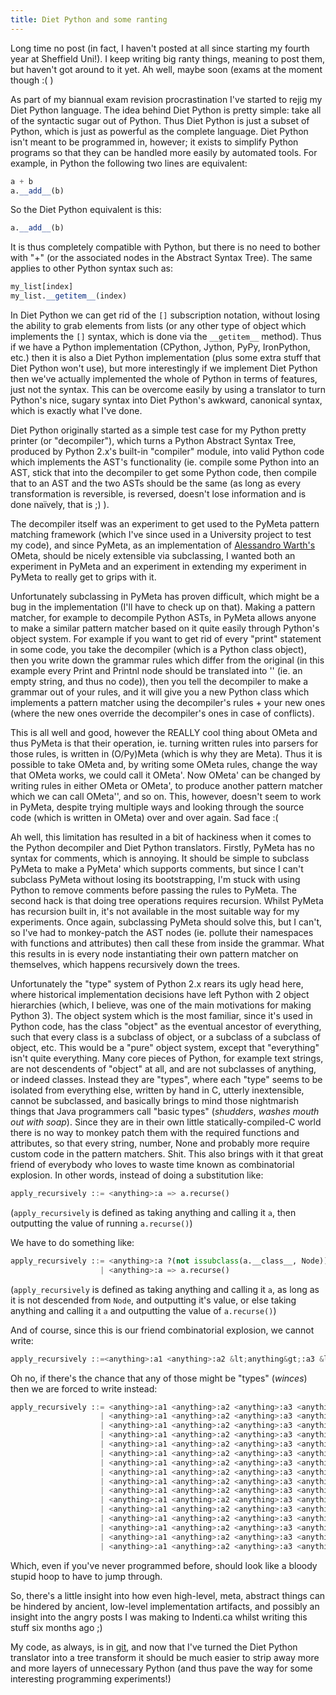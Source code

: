 ```yaml
---
title: Diet Python and some ranting
---
```

Long time no post (in fact, I haven't posted at all since starting my fourth year at Sheffield Uni!). I keep writing big ranty things, meaning to post them, but haven't got around to it yet. Ah well, maybe soon (exams at the moment though :( )

As part of my biannual exam revision procrastination I've started to rejig my Diet Python language. The idea behind Diet Python is pretty simple: take all of the syntactic sugar out of Python. Thus Diet Python is just a subset of Python, which is just as powerful as the complete language. Diet Python isn't meant to be programmed in, however; it exists to simplify Python programs so that they can be handled more easily by automated tools. For example, in Python the following two lines are equivalent:

``` python
a + b
a.__add__(b)
```

So the Diet Python equivalent is this:

```python
a.__add__(b)
```

It is thus completely compatible with Python, but there is no need to bother with "+" (or the associated nodes in the Abstract Syntax Tree). The same applies to other Python syntax such as:

``` python
my_list[index]
my_list.__getitem__(index)
```

In Diet Python we can get rid of the `[]` subscription notation, without losing the ability to grab elements from lists (or any other type of object which implements the `[]` syntax, which is done via the `__getitem__` method). Thus if we have a Python implementation (CPython, Jython, PyPy, IronPython, etc.) then it is also a Diet Python implementation (plus some extra stuff that Diet Python won't use), but more interestingly if we implement Diet Python then we've actually implemented the whole of Python in terms of features, just not the syntax. This can be overcome easily by using a translator to turn Python's nice, sugary syntax into Diet Python's awkward, canonical syntax, which is exactly what I've done.

Diet Python originally started as a simple test case for my Python pretty printer (or "decompiler"), which turns a Python Abstract Syntax Tree, produced by Python 2.x's built-in "compiler" module, into valid Python code which implements the AST's functionality (ie. compile some Python into an AST, stick that into the decompiler to get some Python code, then compile that to an AST and the two ASTs should be the same (as long as every transformation is reversible, is reversed, doesn't lose information and is done naïvely, that is ;) ).

The decompiler itself was an experiment to get used to the PyMeta pattern matching framework (which I've since used in a University project to test my code), and since PyMeta, as an implementation of <a href="http://www.tinlizzie.org/~awarth/">Alessandro Warth's</a> OMeta, should be nicely extensible via subclassing, I wanted both an experiment in PyMeta and an experiment in extending my experiment in PyMeta to really get to grips with it.

Unfortunately subclassing in PyMeta has proven difficult, which might be a bug in the implementation (I'll have to check up on that). Making a pattern matcher, for example to decompile Python ASTs, in PyMeta allows anyone to make a similar pattern matcher based on it quite easily through Python's object system. For example if you want to get rid of every "print" statement in some code, you take the decompiler (which is a Python class object), then you write down the grammar rules which differ from the original (in this example every Print and Printnl node should be translated into '' (ie. an empty string, and thus no code)), then you tell the decompiler to make a grammar out of your rules, and it will give you a new Python class which implements a pattern matcher using the decompiler's rules + your new ones (where the new ones override the decompiler's ones in case of conflicts).

This is all well and good, however the REALLY cool thing about OMeta and thus PyMeta is that their operation, ie. turning written rules into parsers for those rules, is written in (O/Py)Meta (which is why they are Meta). Thus it is possible to take OMeta and, by writing some OMeta rules, change the way that OMeta works, we could call it OMeta'. Now OMeta' can be changed by writing rules in either OMeta or OMeta', to produce another pattern matcher which we can call OMeta'', and so on. This, however, doesn't seem to work in PyMeta, despite trying multiple ways and looking through the source code (which is written in OMeta) over and over again. Sad face :(

Ah well, this limitation has resulted in a bit of hackiness when it comes to the Python decompiler and Diet Python translators. Firstly, PyMeta has no syntax for comments, which is annoying. It should be simple to subclass PyMeta to make a PyMeta' which supports comments, but since I can't subclass PyMeta without losing its bootstrapping, I'm stuck with using Python to remove comments before passing the rules to PyMeta. The second hack is that doing tree operations requires recursion. Whilst PyMeta has recursion built in, it's not available in the most suitable way for my experiments. Once again, subclassing PyMeta should solve this, but I can't, so I've had to monkey-patch the AST nodes (ie. pollute their namespaces with functions and attributes) then call these from inside the grammar. What this results in is every node instantiating their own pattern matcher on themselves, which happens recursively down the trees.

Unfortunately the "type" system of Python 2.x rears its ugly head here, where historical implementation decisions have left Python with 2 object hierarchies (which, I believe, was one of the main motivations for making Python 3). The object system which is the most familiar, since it's used in Python code, has the class "object" as the eventual ancestor of everything, such that every class is a subclass of object, or a subclass of a subclass of object, etc. This would be a "pure" object system, except that "everything" isn't quite everything. Many core pieces of Python, for example text strings, are not descendents of "object" at all, and are not subclasses of anything, or indeed classes. Instead they are "types", where each "type" seems to be isolated from everything else, written by hand in C, utterly inextensible, cannot be subclassed, and basically brings to mind those nightmarish things that Java programmers call "basic types" (*shudders*, *washes mouth out with soap*). Since they are in their own little statically-compiled-C world there is no way to monkey patch them with the required functions and attributes, so that every string, number, None and probably more require custom code in the pattern matchers. Shit. This also brings with it that great friend of everybody who loves to waste time known as combinatorial explosion. In other words, instead of doing a substitution like:

```python
apply_recursively ::= <anything>:a => a.recurse()
```

(`apply_recursively` is defined as taking anything and calling it `a`, then outputting the value of running `a.recurse()`)

We have to do something like:

```python
apply_recursively ::= <anything>:a ?(not issubclass(a.__class__, Node)) => a
                    | <anything>:a => a.recurse()
```

(`apply_recursively` is defined as taking anything and calling it `a`, as long as it is not descended from `Node`, and outputting it's value, or else taking anything and calling it `a` and outputting the value of `a.recurse()`)

And of course, since this is our friend combinatorial explosion, we cannot write:

```python
apply_recursively ::=<anything>:a1 <anything>:a2 &lt;anything&gt;:a3 &lt;anything&gt;:a4 =&gt; a1.recurse() + a2.recurse() + a3.recurse() + a4.recurse()
```

Oh no, if there's the chance that any of those might be "types" (*winces*) then we are forced to write instead:

```python
apply_recursively ::= <anything>:a1 <anything>:a2 <anything>:a3 <anything>:a4 ?(not (issubclass(a1__class__, Node) or issubclass(a2__class__, Node) or issubclass(a3__class__, Node) or issubclass(a4__class__, Node))) => a1 + a2 + a3 + a4
                    | <anything>:a1 <anything>:a2 <anything>:a3 <anything>:a4 ?(not (issubclass(a1.__class__, Node) or issubclass(a2.__class__, Node) or issubclass(a3.__class__, Node)) and issubclass(a4.__class__, Node)) => a1 + a2 + a3 + a4.recurse()
                    | <anything>:a1 <anything>:a2 <anything>:a3 <anything>:a4 ?(not (issubclass(a1.__class__, Node) or issubclass(a2.__class__, Node) or issubclass(a4.__class__, Node)) and issubclass(a3.__class__, Node)) => a1 + a2 + a3.recurse() + a4
                    | <anything>:a1 <anything>:a2 <anything>:a3 <anything>:a4 ?(not (issubclass(a1.__class__, Node) or issubclass(a2.__class__, Node)) and issubclass(a3.__class__, Node) and issubclass(a4.__class__, Node)) => a1 + a2 + a3.recurse() + a4.recurse()
                    | <anything>:a1 <anything>:a2 <anything>:a3 <anything>:a4 ?(not (issubclass(a1.__class__, Node) or issubclass(a4.__class__, Node) or issubclass(a3.__class__, Node)) and issubclass(a2.__class__, Node)) => a1 + a2.recurse() + a3 + a4
                    | <anything>:a1 <anything>:a2 <anything>:a3 <anything>:a4 ?(not (issubclass(a1.__class__, Node) or issubclass(a3.__class__, Node)) and issubclass(a2.__class__, Node) and issubclass(a4.__class__, Node)) => a1 + a2.recurse() + a3 + a4.recurse()
                    | <anything>:a1 <anything>:a2 <anything>:a3 <anything>:a4 ?(not (issubclass(a1.__class__, Node) or issubclass(a4.__class__, Node)) and issubclass(a3.__class__, Node) and issubclass(a2.__class__, Node)) => a1 + a2.recurse() + a3.recurse() + a4
                    | <anything>:a1 <anything>:a2 <anything>:a3 <anything>:a4 ?(not (issubclass(a1.__class__, Node)) and issubclass(a2.__class__, Node) and issubclass(a3.__class__, Node) and issubclass(a4.__class__, Node)) => a1 + a2.recurse() + a3.recurse() + a4.recurse()
                    | <anything>:a1 <anything>:a2 <anything>:a3 <anything>:a4 ?(not (issubclass(a4.__class__, Node) or issubclass(a2.__class__, Node) or issubclass(a3.__class__, Node)) and issubclass(a1.__class__, Node)) => a1.recurse() + a2 + a3 + a4
                    | <anything>:a1 <anything>:a2 <anything>:a3 <anything>:a4 ?(not (issubclass(a3.__class__, Node) or issubclass(a2.__class__, Node)) and issubclass(a1.__class__, Node) and issubclass(a4.__class__, Node)) => a1.recurse() + a2 + a3 + a4.recurse()
                    | <anything>:a1 <anything>:a2 <anything>:a3 <anything>:a4 ?(not (issubclass(a4.__class__, Node) or issubclass(a2.__class__, Node)) and issubclass(a3.__class__, Node) and issubclass(a1.__class__, Node)) => a1.recurse() + a2 + a3.recurse() + a4
                    | <anything>:a1 <anything>:a2 <anything>:a3 <anything>:a4 ?(not (issubclass(a2.__class__, Node)) and issubclass(a1.__class__, Node) and issubclass(a3.__class__, Node) and issubclass(a4.__class__, Node)) => a1.recurse() + a2 + a3.recurse() + a4.recurse()
                    | <anything>:a1 <anything>:a2 <anything>:a3 <anything>:a4 ?(issubclass(a1.__class__, Node) and issubclass(a2.__class__, Node) and not (issubclass(a3.__class__, Node) or issubclass(a4.__class__, Node))) => a1.recurse() + a2.recurse() + a3 + a4
                    | <anything>:a1 <anything>:a2 <anything>:a3 <anything>:a4 ?(not (issubclass(a3.__class__, Node)) and issubclass(a2.__class__, Node) and issubclass(a1.__class__, Node) and issubclass(a4.__class__, Node)) => a1.recurse() + a2.recurse() + a3 + a4.recurse()
                    | <anything>:a1 <anything>:a2 <anything>:a3 <anything>:a4 ?(issubclass(a1.__class__, Node) and issubclass(a2.__class__, Node) and issubclass(a3.__class__, Node) and not (issubclass(a4.__class__, Node))) => a1.recurse() + a2.recurse() + a3.recurse() + a4
                    | <anything>:a1 <anything>:a2 <anything>:a3 <anything>:a4 ?(issubclass(a1.__class__, Node) or issubclass(a2.__class__, Node) or issubclass(a3.__class__, Node) or issubclass(a4.__class__, Node)) => a1.recurse() + a2.recurse() + a3.recurse() + a4.recurse()
```

Which, even if you've never programmed before, should look like a bloody stupid hoop to have to jump through.

So, there's a little insight into how even high-level, meta, abstract things can be hindered by ancient, low-level implementation artifacts, and possibly an insight into the angry posts I was making to Indenti.ca whilst writing this stuff six months ago ;)

My code, as always, is in <a href="/git">git</a>, and now that I've turned the Diet Python translator into a tree transform it should be much easier to strip away more and more layers of unnecessary Python (and thus pave the way for some interesting programming experiments!)
